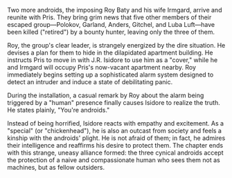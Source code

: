 Two more androids, the imposing Roy Baty and his wife Irmgard, arrive and reunite with Pris. They bring grim news that five other members of their escaped group—Polokov, Garland, Anders, Gitchel, and Luba Luft—have been killed ("retired") by a bounty hunter, leaving only the three of them.

Roy, the group's clear leader, is strangely energized by the dire situation. He devises a plan for them to hide in the dilapidated apartment building. He instructs Pris to move in with J.R. Isidore to use him as a "cover," while he and Irmgard will occupy Pris's now-vacant apartment nearby. Roy immediately begins setting up a sophisticated alarm system designed to detect an intruder and induce a state of debilitating panic.

During the installation, a casual remark by Roy about the alarm being triggered by a "human" presence finally causes Isidore to realize the truth. He states plainly, "You're androids."

Instead of being horrified, Isidore reacts with empathy and excitement. As a "special" (or "chickenhead"), he is also an outcast from society and feels a kinship with the androids' plight. He is not afraid of them; in fact, he admires their intelligence and reaffirms his desire to protect them. The chapter ends with this strange, uneasy alliance formed: the three cynical androids accept the protection of a naive and compassionate human who sees them not as machines, but as fellow outsiders.
